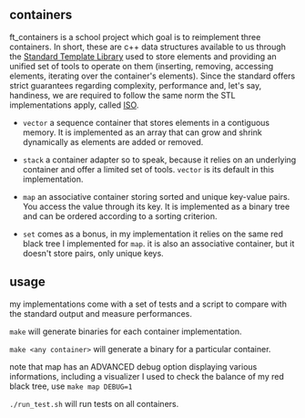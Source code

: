 ## containers

ft_containers is a school project which goal is to reimplement three containers. In short, these are c++ data structures available to us through the [Standard Template Library](https://en.wikipedia.org/wiki/Standard_Template_Library) used to store elements and providing an unified set of tools to operate on them (inserting, removing, accessing elements, iterating over the container's elements). Since the standard offers strict guarantees regarding complexity, performance and, let's say, handiness, we are required to follow the same norm the STL implementations apply, called [ISO](https://www.lirmm.fr/~ducour/Doc-objets/ISO+IEC+14882-1998.pdf).

* ```vector``` a sequence container that stores elements in a contiguous memory. It is implemented as an array that can grow and shrink dynamically as elements are added or removed.

* ```stack``` a container adapter so to speak, because it relies on an underlying container and offer a limited set of tools. ```vector``` is its default in this implementation.

* ```map``` an associative container storing sorted and unique key-value pairs. You access the value through its key. It is implemented as a binary tree and can be ordered according to a sorting criterion.

* ```set``` comes as a bonus, in my implementation it relies on the same red black tree I implemented for ```map```. it is also an associative container, but it doesn't store pairs, only unique keys.

## usage

my implementations come with a set of tests and a script to compare with the standard output and measure performances.

```make``` will generate binaries for each container implementation.

```make <any container>``` will generate a binary for a particular container.

note that map has an ADVANCED debug option displaying various informations, including a visualizer I used to check the balance of my red black tree, use ```make map DEBUG=1```

```./run_test.sh``` will run tests on all containers.
